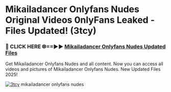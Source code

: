 # Mikailadancer Onlyfans Nudes Original Videos 0nlyFans Leaked - Files Updated! (3tcy)

<h3>🔴 CLICK HERE 🌐==►► <a href="https://tinyurl.com/2wckxsce" rel="nofollow">Mikailadancer Onlyfans Nudes Updated Files</a></h3>

Get Mikailadancer Onlyfans Nudes and all content. Now you can access all videos and pictures of Mikailadancer Onlyfans Nudes. New Updated Files 2025!

[![3tcy](https://i.imgur.com/AFduVYN.gif)](https://tinyurl.com/2wckxsce)
mikailadancer onlyfans nudes